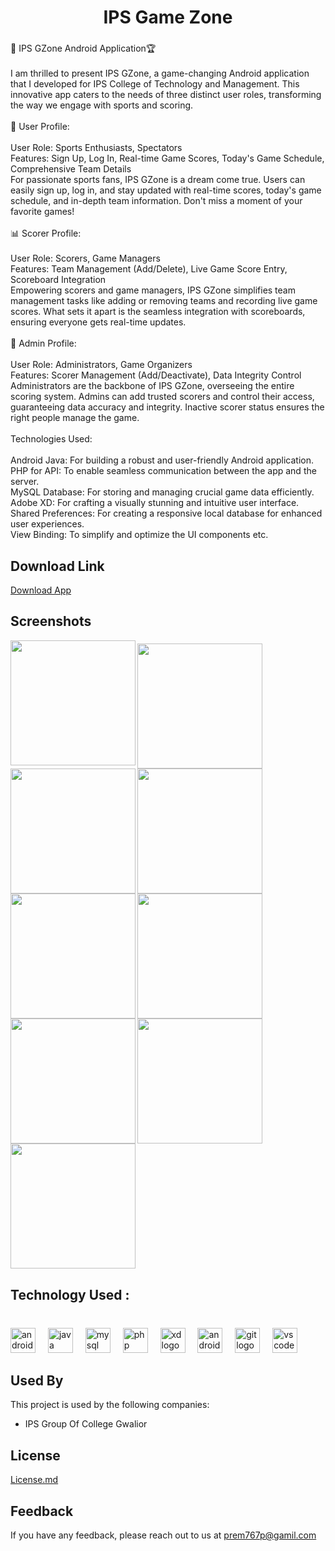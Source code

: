 <h1 align="center">IPS Game Zone</h1>

###

<p align="left">📱 IPS GZone Android Application🏆<br><br>I am thrilled to present IPS GZone, a game-changing Android application that I developed for IPS College of Technology and Management. This innovative app caters to the needs of three distinct user roles, transforming the way we engage with sports and scoring.<br><br>👤 User Profile:<br><br>User Role: Sports Enthusiasts, Spectators<br>Features: Sign Up, Log In, Real-time Game Scores, Today's Game Schedule, Comprehensive Team Details<br>For passionate sports fans, IPS GZone is a dream come true. Users can easily sign up, log in, and stay updated with real-time scores, today's game schedule, and in-depth team information. Don't miss a moment of your favorite games!<br><br>📊 Scorer Profile:<br><br>User Role: Scorers, Game Managers<br>Features: Team Management (Add/Delete), Live Game Score Entry, Scoreboard Integration<br>Empowering scorers and game managers, IPS GZone simplifies team management tasks like adding or removing teams and recording live game scores. What sets it apart is the seamless integration with scoreboards, ensuring everyone gets real-time updates.<br><br>👑 Admin Profile:<br><br>User Role: Administrators, Game Organizers<br>Features: Scorer Management (Add/Deactivate), Data Integrity Control<br>Administrators are the backbone of IPS GZone, overseeing the entire scoring system. Admins can add trusted scorers and control their access, guaranteeing data accuracy and integrity. Inactive scorer status ensures the right people manage the game.<br><br>Technologies Used:<br><br>Android Java: For building a robust and user-friendly Android application.<br>PHP for API: To enable seamless communication between the app and the server.<br>MySQL Database: For storing and managing crucial game data efficiently.<br>Adobe XD: For crafting a visually stunning and intuitive user interface.<br>Shared Preferences: For creating a responsive local database for enhanced user experiences.<br>View Binding: To simplify and optimize the UI components etc.</p>

###

##  Download Link
[Download App](https://github.com/prem777p/IPS_GZone/releases/download/Apk/IPS.GZone.apk)

###

<h2 align="left">Screenshots</h2>

<img align="left" height="200" src="https://media.licdn.com/dms/image/D562DAQE2Oot7bT6uQQ/profile-treasury-image-shrink_1920_1920/0/1694973701171?e=1705248000&v=beta&t=6X4ewjWy9KDZzV9H6UE5cxdKTWVEoFsyTHE0IAQDBaM"  />

###

<img align="left" height="200" src="https://media.licdn.com/dms/image/D562DAQFExpUn0sQq2g/profile-treasury-image-shrink_1920_1920/0/1694972166398?e=1705248000&v=beta&t=QbqUkPE_U0-7J9Lm_MR8mYfhH5aXT5dpDDHkbgFJ1iI"  />

###

<img align="left" height="200" src="https://media.licdn.com/dms/image/D562DAQGpza1QEgoZQA/profile-treasury-image-shrink_1920_1920/0/1694972183340?e=1705248000&v=beta&t=WIdUnfgSJrjvhnBeU_hueyl2huOWJhMihN8eFxQrJ5U" />

###

<img align="left" height="200" src="https://media.licdn.com/dms/image/D562DAQFOF6eqLWIdKQ/profile-treasury-image-shrink_1920_1920/0/1694973622566?e=1705248000&v=beta&t=89_R7EArFQkvTbROWPdbdibLw7ToFiNwFZgvzwjeb-Y"  />

###

<img align="left" height="200" src="https://media.licdn.com/dms/image/D562DAQHcbyLL3-GClQ/profile-treasury-image-shrink_1920_1920/0/1694973641016?e=1705248000&v=beta&t=KysblQ7L2hdpZ1K-PAfef8g4cwYOr1w8qL1rcweYOoQ"  />

###

<img align="left" height="200" src="https://media.licdn.com/dms/image/D562DAQELYRRcGb4AYw/profile-treasury-image-shrink_1920_1920/0/1694967385378?e=1705248000&v=beta&t=Wxbg7ujCCF2XS3HYQSN10lWjHshO04ET1iO86qvCFDU"  />

###

<img align="left" height="200" src="https://media.licdn.com/dms/image/D562DAQFCjmANLyNi_Q/profile-treasury-image-shrink_1920_1920/0/1694973685839?e=1705248000&v=beta&t=8KQvbp7O_ING9-1SDKR14CaEtQZuQvzbkDjdcyMhHAo"  />

###

<img align="left" height="200" src="https://media.licdn.com/dms/image/D562DAQEntdcgvCQnsQ/profile-treasury-image-shrink_1920_1920/0/1694972208967?e=1705248000&v=beta&t=dYxpBgsZJfeQbFoWqz339aKbKAD0d1YdvmqTGm7BFqM"  />

###

<img align="left" height="200" src="https://media.licdn.com/dms/image/D562DAQEdiazv8Oga5w/profile-treasury-image-shrink_800_800/0/1694973658939?e=1705248000&v=beta&t=TuznNvVM8FK_PIvZlh7c04O0oVd6y9Xz3qbisQzS9b8"  />

<br clear="both">

<h2 align="left">Technology Used :</h2>

###

<br clear="both">

<div align="left">
  <img src="https://cdn.jsdelivr.net/gh/devicons/devicon/icons/android/android-original.svg" height="40" alt="android logo"  />
  <img width="12" />
  <img src="https://cdn.jsdelivr.net/gh/devicons/devicon/icons/java/java-original.svg" height="40" alt="java logo"  />
  <img width="12" />
  <img src="https://cdn.jsdelivr.net/gh/devicons/devicon/icons/mysql/mysql-original.svg" height="40" alt="mysql logo"  />
  <img width="12" />
  <img src="https://cdn.jsdelivr.net/gh/devicons/devicon/icons/php/php-original.svg" height="40" alt="php logo"  />
  <img width="12" />
  <img src="https://cdn.jsdelivr.net/gh/devicons/devicon/icons/xd/xd-plain.svg" height="40" alt="xd logo"  />
  <img width="12" />
  <img src="https://cdn.jsdelivr.net/gh/devicons/devicon/icons/androidstudio/androidstudio-original.svg" height="40" alt="androidstudio logo"  />
  <img width="12" />
  <img src="https://cdn.jsdelivr.net/gh/devicons/devicon/icons/git/git-original.svg" height="40" alt="git logo"  />
  <img width="12" />
  <img src="https://cdn.jsdelivr.net/gh/devicons/devicon/icons/vscode/vscode-original.svg" height="40" alt="vscode logo"  />
</div>

###


## Used By

This project is used by the following companies:

- IPS Group Of College Gwalior


## License

[License.md](https://github.com/prem777p/IPS_GZone/blob/main/Lisense.md)

## Feedback

If you have any feedback, please reach out to us at prem767p@gamil.com
